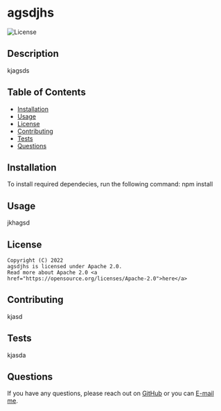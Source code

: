 # agsdjhs
  ![License](https://img.shields.io/badge/License-Apache_2.0-blue.svg)


  ## Description
  kjagsds

  ## Table of Contents
  * [Installation](#installation)
  * [Usage](#usage)
  * [License](#license)
  * [Contributing](#contributing)
  * [Tests](#tests)
  * [Questions](#questions)

  ## Installation
  To install required dependecies, run the following command:
  npm install

  ## Usage
  jkhagsd

  ## License
    Copyright (C) 2022 
    agsdjhs is licensed under Apache 2.0.
    Read more about Apache 2.0 <a href="https://opensource.org/licenses/Apache-2.0">here</a>

  ## Contributing
 kjasd

  ## Tests
 kjasda

  ## Questions
  If you have any questions, please reach out on <a href="https://github.com/kjahsd/">GitHub</a> or you can <a href="mailto:kjahsd">E-mail me</a>.
